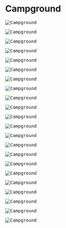 # Campground


<kbd> ![Campground](https://github.com/Maverick-99/Campground/blob/main/images/1.1.png) </kbd>

<kbd> ![Campground](https://github.com/Maverick-99/Campground/blob/main/images/2.0.png) </kbd>

<kbd> ![Campground](https://github.com/Maverick-99/Campground/blob/main/images/2.1.png) </kbd>

<kbd> ![Campground](https://github.com/Maverick-99/Campground/blob/main/images/3.1.png) </kbd>

<kbd> ![Campground](https://github.com/Maverick-99/Campground/blob/main/images/4.1.png) </kbd>

<kbd> ![Campground](https://github.com/Maverick-99/Campground/blob/main/images/5.png) </kbd>

<kbd> ![Campground](https://github.com/Maverick-99/Campground/blob/main/images/6.png) </kbd>

<kbd> ![Campground](https://github.com/Maverick-99/Campground/blob/main/images/7.1.png) </kbd>

<kbd> ![Campground](https://github.com/Maverick-99/Campground/blob/main/images/8.1.png) </kbd>

<kbd> ![Campground](https://github.com/Maverick-99/Campground/blob/main/images/9.1.png) </kbd>

<kbd> ![Campground](https://github.com/Maverick-99/Campground/blob/main/images/10.1.png) </kbd>

<kbd> ![Campground](https://github.com/Maverick-99/Campground/blob/main/images/11.1.png) </kbd>

<kbd> ![Campground](https://github.com/Maverick-99/Campground/blob/main/images/12.png) </kbd>

<kbd> ![Campground](https://github.com/Maverick-99/Campground/blob/main/images/13.0.png) </kbd>

<kbd> ![Campground](https://github.com/Maverick-99/Campground/blob/main/images/13.1.png) </kbd>

<kbd> ![Campground](https://github.com/Maverick-99/Campground/blob/main/images/14.1.png) </kbd>

<kbd> ![Campground](https://github.com/Maverick-99/Campground/blob/main/images/14.2.png) </kbd>

<kbd> ![Campground](https://github.com/Maverick-99/Campground/blob/main/images/15.1.png) </kbd>

<kbd> ![Campground](https://github.com/Maverick-99/Campground/blob/main/images/18.png) </kbd>

<kbd> ![Campground](https://github.com/Maverick-99/Campground/blob/main/images/19.png) </kbd>

<kbd> ![Campground](https://github.com/Maverick-99/Campground/blob/main/images/20.png) </kbd>

<kbd> ![Campground](https://github.com/Maverick-99/Campground/blob/main/images/21.png) </kbd>

